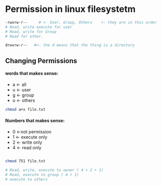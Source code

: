 # Permission in linux filesystetm

```sh
-rwxrw-r--     # <- User, Group, Others    <- they are in this order
# Read, write execute for user
# Read, write for Group
# Read for other.

drwxrw-r--   #<- the d means that the thing is a directory

```

## Changing Permissions

#### words that makes sense:
- a <- all
- u <- user
- g <- group
- o <- others

```sh
chmod a+x file.txt
```

#### Numbers that makes sense:
- 0 <-not permission
- 1 <- execute only
- 2 <- write only
- 4 <- read only

```sh

chmod 751 file.txt

# Read, write, execute to owner ( 4 + 2 + 1)
# Read, execute to group ( 4 + 1)
# execute to others
```
